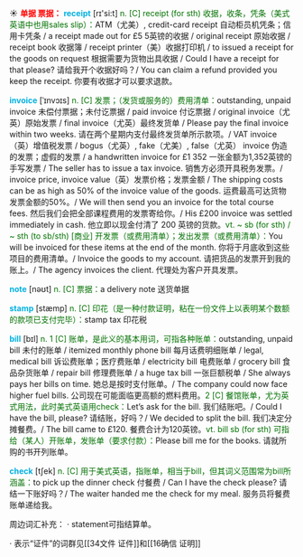 ☀ <font color="red">**单据 票据：**</font>
<font color="sky blue">**receipt**</font> [rɪ'si:t] 
<font color="rgb(227, 108, 9)">n. [C] receipt (for sth) 收据，收条，凭条（美式英语中也用sales slip）：</font>ATM（尤美）, credit-card receipt 自动柜员机凭条；信用卡凭条 / a receipt made out for £5 5英镑的收据 / original receipt 原始收据 / receipt book 收据簿 / receipt printer（美）收据打印机 / to issued a receipt for the goods on request 根据需要为货物出具收据 / Could I have a receipt for that please? 请给我开个收据好吗？/ You can claim a refund provided you keep the receipt. 你要有收据才可以要求退款。
           
<font color="sky blue">**invoice**</font> [ˈɪnvɔɪs]
<font color="rgb(227, 108, 9)">n. [C] 发票；（发货或服务的）费用清单：</font>outstanding, unpaid invoice 未偿付票据；未付讫票据 / paid invoice 付讫票据 / original invoice（尤英）原始发票 / final invoice（尤英）最终发货单 / Please pay the final invoice within two weeks. 请在两个星期内支付最终发货单所示款项。/ VAT invoice（英）增值税发票 / bogus（尤英）, fake（尤美）, false（尤英） invoice 伪造的发票；虚假的发票 / a handwritten invoice for £1 352 一张金额为1,352英镑的手写发票 / The seller has to issue a tax invoice. 销售方必须开具税务发票。/ invoice price, invoice value（英）发票价格；发票金额 / The shipping costs can be as high as 50% of the invoice value of the goods. 运费最高可达货物发票金额的50%。/ We will then send you an invoice for the total course fees. 然后我们会把全部课程费用的发票寄给你。/ His £200 invoice was settled immediately in cash. 他立即以现金付清了 200 英镑的货款。<font color="rgb(227, 108, 9)">vt. ~ sb (for sth) / ~ sth (to sb/sth) [商业] 开发票（或费用清单）；发出发票（或费用清单）：</font>You will be invoiced for these items at the end of the month. 你将于月底收到这些项目的费用清单。/ Invoice the goods to my account. 请把货品的发票开到我的账上。/ The agency invoices the client. 代理处为客户开具发票。

<font color="sky blue">**note**</font> [nəʊt] 
<font color="rgb(227, 108, 9)">n. [C] 票据：</font>a delivery note 送货单据

<font color="sky blue">**stamp**</font> [stæmp] 
<font color="rgb(227, 108, 9)">n. [C] 印花（是一种付款证明，粘在一份文件上以表明某个数额的款项已支付完毕）：</font>stamp tax 印花税

<font color="sky blue">**bill**</font> [bɪl] 
<font color="rgb(227, 108, 9)">n. 1 [C] 账单，是此义的基本用词，可指各种账单：</font>outstanding, unpaid bill 未付的账单 / itemized monthly phone bill 每月话费明细账单 / legal, medical bill 诉讼费账单；医疗费账单 / electricity bill 电费账单 / grocery bill 食品杂货账单 / repair bill 修理费账单 / a huge tax bill 一张巨额税单 / She always pays her bills on time. 她总是按时支付账单。/ The company could now face higher fuel bills. 公司现在可能面临更高额的燃料费用。<font color="rgb(227, 108, 9)">2 [C] 餐馆账单，尤为英式用法，此时美式英语用check：</font>Let’s ask for the bill. 我们结账吧。/ Could I have the bill, please? 请结账，好吗？/ We decided to split the bill. 我们决定分摊餐费。/ The bill came to £120. 餐费合计为120英镑。<font color="rgb(227, 108, 9)">vt. bill sb (for sth) 可指给（某人）开账单，发账单（要求付款）：</font>Please bill me for the books. 请就所购的书开列账单。

<font color="sky blue">**check**</font> [tʃek] 
<font color="rgb(227, 108, 9)">n. [C] 用于美式英语，指账单，相当于bill，但其词义范围常为bill所涵盖：</font>to pick up the dinner check 付餐费 / Can I have the check please? 请结一下账好吗？/ The waiter handed me the check for my meal. 服务员将餐费账单递给我。

周边词汇补充：
· statement可指结算单。

· 表示“证件”的词群见[[34文件 证件]]和[[16确信 证明]]
